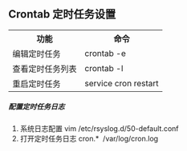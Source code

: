 ## Crontab 定时任务设置

<table>
    <tr>
        <th>功能</th>
        <th>命令</th>
    </tr>
    <tr>
        <td>编辑定时任务</td>
        <td>crontab -e</td>
    </tr>
    <tr>
        <td>查看定时任务列表</td>
        <td>crontab -l</td>
    </tr>
    <tr>
        <td>重启定时任务</td>
        <td>service cron restart</td>
    </tr>    
</table>

##### 配置定时任务日志

1. 系统日志配置 vim /etc/rsyslog.d/50-default.conf
1. 打开定时任务日志 cron.*  /var/log/cron.log

        
